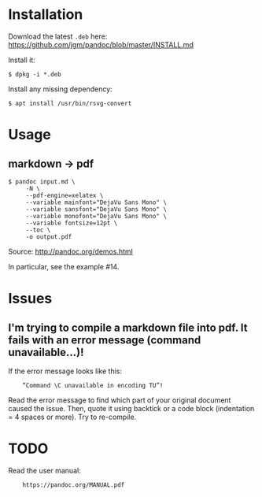 # Installation

Download the latest `.deb` here:
<https://github.com/jgm/pandoc/blob/master/INSTALL.md>

Install it:

    $ dpkg -i *.deb

Install any missing dependency:

    $ apt install /usr/bin/rsvg-convert

##
# Usage
## markdown → pdf

    $ pandoc input.md \
         -N \
         --pdf-engine=xelatex \
         --variable mainfont="DejaVu Sans Mono" \
         --variable sansfont="DejaVu Sans Mono" \
         --variable monofont="DejaVu Sans Mono" \
         --variable fontsize=12pt \
         --toc \
         -o output.pdf

Source: <http://pandoc.org/demos.html>

In particular, see the example #14.

##
# Issues
## I'm trying to compile a markdown file into pdf.  It fails with an error message (command unavailable...)!

If the error message looks like this:

        “Command \C unavailable in encoding TU”!

Read the error message to find which part of your original document caused the issue.
Then, quote it using backtick or a code block (indentation = 4 spaces or more).
Try to re-compile.

##
# TODO

Read the user manual:

        https://pandoc.org/MANUAL.pdf

